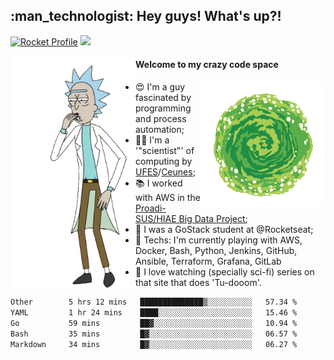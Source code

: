 
<h2> :man_technologist: Hey guys! What's up?!</h2>
                                                                         
[![Rocket Profile](https://img.shields.io/static/v1?label=Rocketseat&message=Profile&colorA=purple&color=black&logo=Rocket&logoColor=white)](https://app.rocketseat.com.br/me/elyabe)
<a href="https://www.linkedin.com/in/elyabe/"><img src="https://img.shields.io/badge/LinkedIn-informational?logo=linkedin"/></a>

<img align='left' src="https://raw.githubusercontent.com/Elyabe/Elyabe/master/images/rick-dancing.gif" width='200'>

                       
#### Welcome to my crazy code space 
<img align='right' src="https://raw.githubusercontent.com/Elyabe/elyabe/master/images/portal-3.gif" width='200'>

- :heart_eyes: I'm a guy fascinated by programming and process automation; 
- :office_worker: I'm a '"scientist"' of computing by [UFES](http://ufes.br)/[Ceunes](http://ceunes.ufes.br);
- :books: I worked with AWS in the [Proadi-SUS/HIAE Big Data Project](https://www.einstein.br/responsabilidade-social/atuacao-com-o-ministerio-da-saude/proadi-sus);
- :rocket: I was a GoStack student at @Rocketseat;
- :green_heart: Techs: I'm currently playing with AWS, Docker, Bash, Python, Jenkins, GitHub, Ansible, Terraform, Grafana, GitLab
- :movie_camera: I love watching (specially sci-fi) series on that site that does 'Tu-dooom'.

<!--START_SECTION:waka-->

```txt
Other        5 hrs 12 mins   ██████████████▒░░░░░░░░░░   57.34 %
YAML         1 hr 24 mins    ████░░░░░░░░░░░░░░░░░░░░░   15.46 %
Go           59 mins         ██▓░░░░░░░░░░░░░░░░░░░░░░   10.94 %
Bash         35 mins         █▓░░░░░░░░░░░░░░░░░░░░░░░   06.57 %
Markdown     34 mins         █▓░░░░░░░░░░░░░░░░░░░░░░░   06.27 %
```

<!--END_SECTION:waka-->
